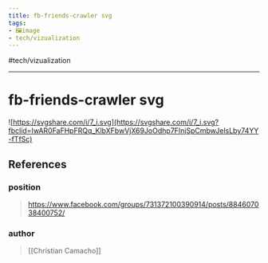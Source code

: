 ```yaml
---
title: fb-friends-crawler svg
tags:
- 🖼️image
- tech/vizualization
---
```


#tech/vizualization 

---

# fb-friends-crawler svg
![https://svgshare.com/i/7_i.svg](https://svgshare.com/i/7_i.svg?fbclid=IwAR0FaFHpFRQq_KlbXFbwVjX69JoOdhp7FInjSpCmbwJelsLby74YY-fTfSc)
## References

### position
> https://www.facebook.com/groups/731372100390914/posts/884607038400752/
### author
> [[Christian Camacho]]
